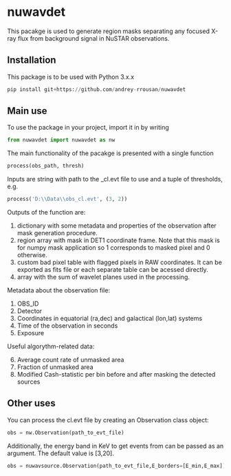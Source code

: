 # nuwavdet

This pacakge is used to generate region masks separating any focused X-ray flux from background signal in NuSTAR observations.

## Installation
This package is to be used with Python 3.x.x
```python
pip install git+https://github.com/andrey-rrousan/nuwavdet
```

## Main use

To use the package in your project, import it in by writing

```python
from nuwavdet import nuwavdet as nw
```

The main functionality of the pacakge is presented with a single function
```python
process(obs_path, thresh)
```
Inputs are string with path to the _cl.evt file to use and a tuple of thresholds, e.g.
```python
process('D:\\Data\\obs_cl.evt', (3, 2))
```

Outputs of the function are:
1. dictionary with some metadata and properties of the observation after mask generation procedure.
2. region array with mask in DET1 coordinate frame. Note that this mask is for numpy mask application so 1 corresponds to masked pixel and 0 otherwise.
3. custom bad pixel table with flagged pixels in RAW coordinates. It can be exported as fits file or each separate table can be acessed directly.
4. array with the sum of wavelet planes used in the processing.

Metadata about the observation file:

1. OBS_ID
2. Detector
3. Coordinates in equatorial (ra,dec) and galactical (lon,lat) systems
4. Time of the observation in seconds
5. Exposure

Useful algorythm-related data:

6. Average count rate of unmasked area
7. Fraction of unmasked area
8. Modified Cash-statistic per bin before and after masking the detected sources

## Other uses

You can process the cl.evt file by creating an Observation class object:

```python
obs = nw.Observation(path_to_evt_file)
```

Additionally, the energy band in KeV to get events from can be passed as an argument. The default value is [3,20].

```python
obs = nuwavsource.Observation(path_to_evt_file,E_borders=[E_min,E_max])
```
